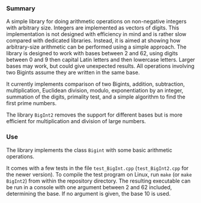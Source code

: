 ### Summary 

A simple library for doing arithmetic operations on non-negative integers with arbitrary size. Integers are implemented as vectors of digits. 
This implementation is not designed with efficiency in mind and is rather slow compared with dedicated libraries. 
Instead, it is aimed at showing how arbitrary-size arithmetic can be performed using a simple approach. 
The library is designed to work with bases between 2 and 62, using digits between 0 and 9 then capital Latin letters and then lowercase letters. 
Larger bases may work, but could give unexpected results. 
All operations involving two Bigints assume they are written in the same base.

It currently implements comparison of two Bigints, addition, subtraction, multiplication, Euclidean division, modulo, exponentiation by an integer, summation of the digits, primality test, and a simple algorithm to find the first prime numbers.

The library `BigInt2` removes the support for different bases but is more efficient for multiplication and division of large numbers.

### Use

The library implements the class `Bigint` with some basic arithmetic operations. 

It comes with a few tests in the file `test_BigInt.cpp` (`test_BigInt2.cpp` for the newer version). 
To compile the test program on Linux, run `make` (or `make BigInt2`) from within the repository directory. 
The resulting executable can be run in a console with one argument between 2 and 62 included, determining the base. 
If no argument is given, the base 10 is used.
